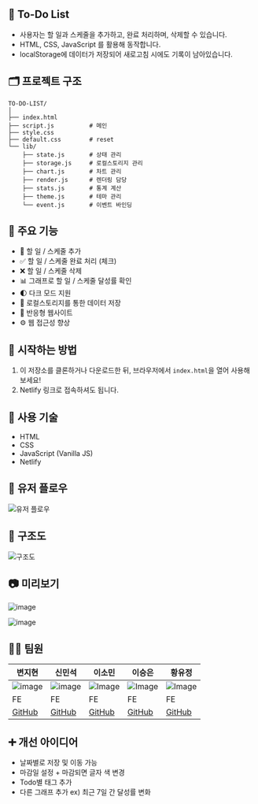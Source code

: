 ## 📝 To-Do List

- 사용자는 할 일과 스케줄을 추가하고, 완료 처리하며, 삭제할 수 있습니다.
- HTML, CSS, JavaScript 를 활용해 동작합니다.
- localStorage에 데이터가 저장되어 새로고침 시에도 기록이 남아있습니다.

## 🗂️ 프로젝트 구조
```
TO-DO-LIST/
│
├── index.html
├── script.js          # 메인
├── style.css
├── default.css        # reset
└── lib/
    ├── state.js       # 상태 관리
    ├── storage.js     # 로컬스토리지 관리
    ├── chart.js       # 차트 관리
    ├── render.js      # 렌더링 담당
    ├── stats.js       # 통계 계산
    ├── theme.js       # 테마 관리
    └── event.js       # 이벤트 바인딩

```



## 💫 주요 기능

- 📝 할 일 / 스케줄 추가
- ✅ 할 일 / 스케줄 완료 처리 (체크)
- ❌ 할 일 / 스케줄 삭제
- 📊 그래프로 할 일 / 스케줄 달성률 확인
- 🌓 다크 모드 지원
- 💾 로컬스토리지를 통한 데이터 저장
- 📱 반응형 웹사이트
- ⚙ 웹 접근성 향상


## 🚀 시작하는 방법

1. 이 저장소를 클론하거나 다운로드한 뒤, 브라우저에서 `index.html`을 열어 사용해보세요!
2. Netlify 링크로 접속하셔도 됩니다.

## 🔩 사용 기술

- HTML
- CSS
- JavaScript (Vanilla JS)
- Netlify



## 👣 유저 플로우

![유저 플로우](https://github.com/user-attachments/assets/ba6a69c9-16b8-4b37-b551-40dab3d5aac6)



## 🧱 구조도

![구조도](https://github.com/user-attachments/assets/06428253-0fb9-4e0f-9a8d-49b9f8f4aa70)



## 📷 미리보기

![image](https://github.com/user-attachments/assets/2ce657a1-af29-4180-b9a3-60a9b885c56f)



![image](https://github.com/user-attachments/assets/23982ddf-a980-4420-85ce-dd94aee94a36)











## 👨‍💻 팀원

| 변지현 | 신민석 | 이소민 | 이승은 | 황유정 |
| --- | --- | --- | --- | --- |
| ![image](https://github.com/user-attachments/assets/165fef2f-8029-4ada-ab66-50aa57615c48)| ![image](https://github.com/user-attachments/assets/bd8090b7-1fc3-4c1d-8714-a4133058842b)| ![Image](https://github.com/user-attachments/assets/f70a3bf5-30e3-4908-8c1c-34f6fe54a531) | ![Image](https://github.com/user-attachments/assets/6a2dbd4b-0ab9-4836-83bf-6e73bc761c0d) | ![Image](https://github.com/user-attachments/assets/22ac8949-8279-463f-84a5-8b2b9404c123) |
| FE | FE | FE | FE | FE |
| [GitHub](https://github.com/jihyun9912) | [GitHub](https://github.com/msshin99) | [GitHub](https://github.com/mintsky0172) | [GitHub](https://github.com/seungdev) | [GitHub](https://github.com/YooJeong01) |



## ➕ 개선 아이디어

- 날짜별로 저장 및 이동 가능
- 마감일 설정 + 마감되면 글자 색 변경
- Todo별 태그 추가
- 다른 그래프 추가 ex) 최근 7일 간 달성률 변화
